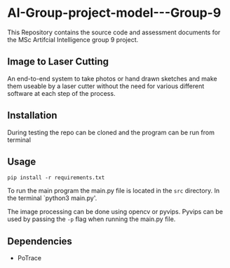 # AI-Group-project-model---Group-9

This Repository contains the source code and assessment documents for the MSc Artifcial Intelligence group 9 project.

## Image to Laser Cutting

An end-to-end system to take photos or hand drawn sketches and make them useable by a laser cutter without the need for various different software at each step of the process.

## Installation

During testing the repo can be cloned and the program can be run from terminal

## Usage

`pip install -r requirements.txt`

To run the main program the main.py file is located in the `src` directory. In the terminal `python3 main.py'.

The image processing can be done using opencv or pyvips. Pyvips can be used by passing the `-p` flag when running the main.py file.

## Dependencies

- PoTrace

